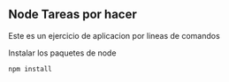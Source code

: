 ## Node Tareas por hacer

Este es un ejercicio de aplicacion por lineas de comandos


Instalar los paquetes de node

```
npm install
```
